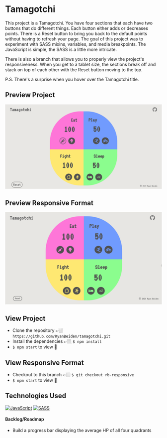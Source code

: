 # Tamagotchi

This project is a Tamagotchi. You have four sections that each have two buttons that do different things. Each button either adds or decreases points. There is a Reset button to bring you back to the default points without having to refresh your page. The goal of this project was to experiment with SASS mixins, variables, and media breakpoints. The JavaScript is simple, the SASS is a little more intricate.

There is also a branch that allows you to properly view the project's responsiveness. When you get to a tablet size, the sections break off and stack on top of each other with the Reset button moving to the top.

P.S. There's a surprise when you hover over the Tamagotchi title.

## Preview Project

![Demo Preview of Tamagotchi Site](./src/assets/tamagotchi-site-demo.gif)

## Preview Responsive Format

![Demo Preview of the Responsive Tamagotchi Site](./src/assets/tamagotchi-responsive-demo.gif)

## View Project
- Clone the repository 👉🏼 `https://github.com/RyanBeiden/tamagotchi.git`
- Install the dependencies 👉🏼 `$ npm install`
- `$ npm start` to view 👀

## View Responsive Format
- Checkout to this branch 👉🏼 `$ git checkout rb-responsive`
- `$ npm start` to view 👀

## Technologies Used
[![JavaScript](https://img.shields.io/badge/-JavaScript-2c9fcc?style=flat-square)](#) [![SASS](https://img.shields.io/badge/-SASS-2c9fcc?style=flat-square)](#)

#### Backlog/Roadmap

- Build a progress bar displaying the average HP of all four quadrants
